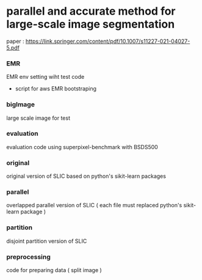 # parallel and accurate method for large-scale image segmentation

paper : https://link.springer.com/content/pdf/10.1007/s11227-021-04027-5.pdf

### EMR 

EMR env setting wiht test code
* script for aws EMR bootstraping

### bigImage

large scale image for test

### evaluation

evaluation code using superpixel-benchmark with BSDS500

### original

original version of SLIC based on python's sikit-learn packages

### parallel 

overlapped parallel version of SLIC ( each file must replaced python's sikit-learn package ) 

### partition

disjoint partition version of SLIC 

### preprocessing

code for preparing data ( split image )
